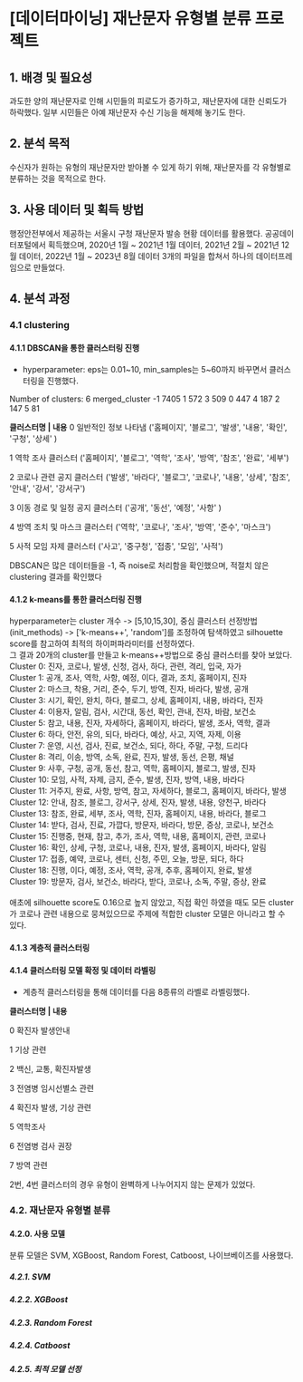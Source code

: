 # [데이터마이닝] 재난문자 유형별 분류 프로젝트
## 1. 배경 및 필요성

과도한 양의 재난문자로 인해 시민들의 피로도가 증가하고, 재난문자에 대한 신뢰도가 하락했다. 일부 시민들은 아예 재난문자 수신 기능을 해제해 놓기도 한다. 
  
## 2. 분석 목적

  수신자가 원하는 유형의 재난문자만 받아볼 수 있게 하기 위해, 재난문자를 각 유형별로 분류하는 것을 목적으로 한다. 
 
## 3. 사용 데이터 및 획득 방법

  행정안전부에서 제공하는 서울시 구청 재난문자 발송 현황 데이터를 활용했다. 공공데이터포털에서 획득했으며, 2020년 1월 ~ 2021년 1월 데이터, 2021년 2월 ~ 2021년 12월 데이터, 2022년 1월 ~ 2023년 8월 데이터 3개의 파일을 합쳐서 하나의 데이터프레임으로 만들었다.

## 4. 분석 과정
### 4.1 clustering
#### 4.1.1 DBSCAN을 통한 클러스터링 진행 
- hyperparameter: eps는 0.01~10, min_samples는 5~60까지 바꾸면서 클러스터링을 진행했다.

Number of clusters: 6
merged_cluster
-1    7405
 1     572
 3     509
 0     447
 4     187
 2     147
 5      81

**클러스터명 | 내용**
0 일반적인 정보 나타냄 ('홈페이지', '블로그', '발생', '내용', '확인', '구청', '상세' )

1 역학 조사 클러스터 ('홈페이지', '블로그', '역학', '조사', '방역', '참조', '완료', '세부')

2 코로나 관련 공지 클러스터 ('발생', '바라다', '블로그', '코로나', '내용', '상세', '참조', '안내', '강서', '강서구')

3 이동 경로 및 일정 공지 클러스터 ('공개', '동선', '예정', '사항' )

4 방역 조치 및 마스크 클러스터  ('역학', '코로나', '조사', '방역', '준수', '마스크')

5 사적 모임 자제 클러스터 ('사고', '중구청', '접종', '모임', '사적')

DBSCAN은 많은 데이터들을 -1, 즉 noise로 처리함을 확인했으며,
적절치 않은 clustering 결과를 확인했다

#### 4.1.2 k-means를 통한 클러스터링 진행 
hyperparameter는 cluster 개수 -> [5,10,15,30], 중심 클러스터 선정방법(init_methods) -> ['k-means++', 'random']를 조정하여 탐색하였고
silhouette score를 참고하여 최적의 하이퍼파라미터를 선정하였다. 
<br/>
그 결과 20개의 cluster를 만들고 k-means++방법으로 중심 클러스터를 찾아 보았다. <br/>
Cluster 0: 진자, 코로나, 발생, 신청, 검사, 하다, 관련, 격리, 입국, 자가<br/>
Cluster 1: 공개, 조사, 역학, 사항, 예정, 이다, 결과, 조치, 홈페이지, 진자<br/>
Cluster 2: 마스크, 착용, 거리, 준수, 두기, 방역, 진자, 바라다, 발생, 공개<br/>
Cluster 3: 시기, 확인, 완치, 하다, 블로그, 상세, 홈페이지, 내용, 바라다, 진자<br/>
Cluster 4: 이용자, 알림, 검사, 시간대, 동선, 확인, 관내, 진자, 바람, 보건소<br/>
Cluster 5: 참고, 내용, 진자, 자세하다, 홈페이지, 바라다, 발생, 조사, 역학, 결과<br/>
Cluster 6: 하다, 안전, 유의, 되다, 바라다, 예상, 사고, 지역, 자제, 이용<br/>
Cluster 7: 운영, 시선, 검사, 진료, 보건소, 되다, 하다, 주말, 구청, 드리다<br/>
Cluster 8: 격리, 이송, 방역, 소독, 완료, 진자, 발생, 동선, 은평, 채널<br/>
Cluster 9: 사후, 구청, 공개, 동선, 참고, 역학, 홈페이지, 블로그, 발생, 진자<br/>
Cluster 10: 모임, 사적, 자제, 금지, 준수, 발생, 진자, 방역, 내용, 바라다<br/>
Cluster 11: 거주지, 완료, 사항, 방역, 참고, 자세하다, 블로그, 홈페이지, 바라다, 발생<br/>
Cluster 12: 안내, 참조, 블로그, 강서구, 상세, 진자, 발생, 내용, 양천구, 바라다<br/>
Cluster 13: 참조, 완료, 세부, 조사, 역학, 진자, 홈페이지, 내용, 바라다, 블로그<br/>
Cluster 14: 받다, 검사, 진료, 가깝다, 방문자, 바라다, 방문, 증상, 코로나, 보건소<br/>
Cluster 15: 진행중, 현재, 참고, 추가, 조사, 역학, 내용, 홈페이지, 관련, 코로나<br/>
Cluster 16: 확인, 상세, 구청, 코로나, 내용, 진자, 발생, 홈페이지, 바라다, 알림<br/>
Cluster 17: 접종, 예약, 코로나, 센터, 신청, 주민, 오늘, 방문, 되다, 하다<br/>
Cluster 18: 진행, 이다, 예정, 조사, 역학, 공개, 추후, 홈페이지, 완료, 발생<br/>
Cluster 19: 방문자, 검사, 보건소, 바라다, 받다, 코로나, 소독, 주말, 증상, 완료<br/>
<br/>
애초에 silhouette score도 0.16으로 높지 않았고, 직접 확인 하였을 때도 모든 cluster가 코로나 관련 내용으로 뭉쳐있으므로 주제에 적합한 cluster 모델은 아니라고 할 수 있다.


#### 4.1.3 계층적 클러스터링

#### 4.1.4 클러스터링 모델 확정 및 데이터 라벨링
- 계층적 클러스터링을 통해 데이터를 다음 8종류의 라벨로 라벨링했다.
 
**클러스터명 | 내용**

0   확진자 발생안내

1   기상 관련

2   백신, 교통, 확진자발생

3   전염병 임시선별소 관련

4   확진자 발생, 기상 관련

5   역학조사

6   전염병 검사 권장

7   방역 관련

 2번, 4번 클러스터의 경우 유형이 완벽하게 나누어지지 않는 문제가 있었다. 

### 4.2. 재난문자 유형별 분류
#### 4.2.0. 사용 모델
 분류 모델은 SVM, XGBoost, Random Forest, Catboost, 나이브베이즈를 사용했다.
 
##### 4.2.1. SVM
##### 4.2.2. XGBoost
##### 4.2.3. Random Forest
##### 4.2.4. Catboost
##### 4.2.5. 최적 모델 선정


